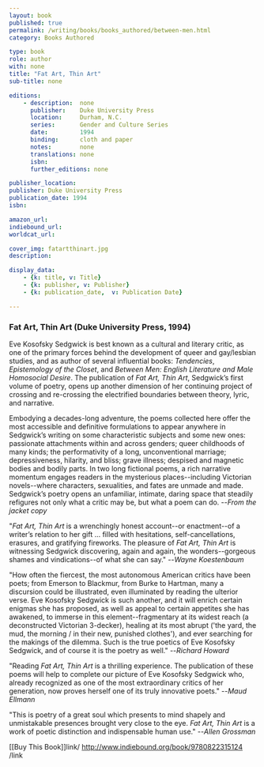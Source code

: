 ```yaml
---
layout: book
published: true
permalink: /writing/books/books_authored/between-men.html
category: Books Authored

type: book
role: author
with: none
title: "Fat Art, Thin Art"
sub-title: none

editions:
    - description:  none
      publisher:    Duke University Press
      location:     Durham, N.C.
      series:       Gender and Culture Series
      date:         1994
      binding:      cloth and paper
      notes:        none
      translations: none
      isbn: 
      further_editions: none

publisher_location: 
publisher: Duke University Press
publication_date: 1994
isbn:

amazon_url:
indiebound_url:
worldcat_url:

cover_img: fatartthinart.jpg
description:

display_data:
    - {k: title, v: Title}
    - {k: publisher, v: Publisher}
    - {k: publication_date,  v: Publication Date}

---
```


### Fat Art, Thin Art (Duke University Press, 1994)

Eve Kosofsky Sedgwick is best known as a cultural and literary critic, as one of the primary forces behind the development of queer and gay/lesbian studies, and as author of several influential books: <i>Tendencies</i>, <i>Epistemology of the Closet</i>, and <i>Between Men: English Literature and Male Homosocial Desire</i>. The publication of <i>Fat Art, Thin Art</i>, Sedgwick’s first volume of poetry, opens up another dimension of her continuing project of crossing and re-crossing the electrified boundaries between theory, lyric, and narrative.

Embodying a decades-long adventure, the poems collected here offer the most accessible and definitive formulations to appear anywhere in Sedgwick’s writing on some characteristic subjects and some new ones: passionate attachments within and across genders; queer childhoods of many kinds; the performativity of a long, unconventional marriage; depressiveness, hilarity, and bliss; grave illness; despised and magnetic bodies and bodily parts. In two long fictional poems, a rich narrative momentum engages readers in the mysterious places--including Victorian novels--where characters, sexualities, and fates are unmade and made. Sedgwick’s poetry opens an unfamiliar, intimate, daring space that steadily refigures not only what a critic may be, but what a poem can do. --<i>From the jacket copy</i>

"<i>Fat Art, Thin Art</i> is a wrenchingly honest account--or enactment--of a writer’s relation to her gift ... filled with hesitations, self-cancellations, erasures, and gratifying fireworks. The pleasure of <i>Fat Art, Thin Art</i> is witnessing Sedgwick discovering, again and again, the wonders--gorgeous shames and vindications--of what she can say." --<i>Wayne Koestenbaum</i>

"How often the fiercest, the most autonomous American critics have been poets; from Emerson to Blackmur, from Burke to Hartman, many a discursion could be illustrated, even illuminated by reading the ulterior verse. Eve Kosofsky Sedgwick is such another, and it will enrich certain enigmas she has proposed, as well as appeal to certain appetites she has awakened, to immerse in this element--fragmentary at its widest reach (a deconstructed Victorian 3-decker), healing at its most abrupt ('the yard, the mud, the morning / in their new, punished clothes'), and ever searching for the makings of the dilemma. Such is the true poetics of Eve Kosofsky Sedgwick, and of course it is the poetry as well." --<i>Richard Howard</i>

"Reading <i>Fat Art, Thin Art</i> is a thrilling experience. The publication of these poems will help to complete our picture of Eve Kosofsky Sedgwick who, already recognized as one of the most extraordinary critics of her generation, now proves herself one of its truly innovative poets." --<i>Maud Ellmann</i>

"This is poetry of a great soul which presents to mind shapely and unmistakable presences brought very close to the eye. <i>Fat Art, Thin Art</i> is a work of poetic distinction and indispensable human use." --<i>Allen Grossman</i>

[[Buy This Book]]link/ http://www.indiebound.org/book/9780822315124 /link
